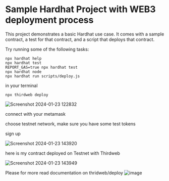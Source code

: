 # Sample Hardhat Project with WEB3 deployment process

This project demonstrates a basic Hardhat use case. It comes with a sample contract, a test for that contract, and a script that deploys that contract.

Try running some of the following tasks:

```shell
npx hardhat help
npx hardhat test
REPORT_GAS=true npx hardhat test
npx hardhat node
npx hardhat run scripts/deploy.js
```
in your terminal 
```
npx thirdweb deploy
```
![Screenshot 2024-01-23 122832](https://github.com/DCVglobalnetwork/web3deployment/assets/105791829/53731dd5-1692-4c2b-b1ed-e2a69e8a705e)

connect with your metamask 


choose testnet network, make sure you have some test tokens


sign up

![Screenshot 2024-01-23 143920](https://github.com/DCVglobalnetwork/web3deployment/assets/105791829/edd08351-cb8a-4668-9fb6-19b056e88f57)


here is my contract deployed on Testnet with Thirdweb

![Screenshot 2024-01-23 143949](https://github.com/DCVglobalnetwork/web3deployment/assets/105791829/241985c6-089a-485b-800b-3c0340b336f7)



Please for more read documentation on thridweb/deploy
![image](https://github.com/DCVglobalnetwork/web3deployment/assets/105791829/12bb56b8-10d8-445e-9545-031377b3eceb)
